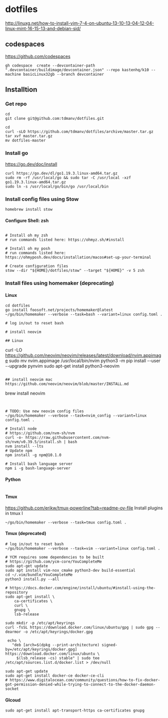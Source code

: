 dotfiles
========

http://linuxg.net/how-to-install-vim-7-4-on-ubuntu-13-10-13-04-12-04-linux-mint-16-15-13-and-debian-sid/

## codespaces
https://github.com/codespaces
```
gh codespace  create --devcontainer-path ".devcontainer/buildimage/devcontainer.json" --repo kastenhq/k10 --machine basicLinux32gb --branch devcontainer
```

## Installtion
### Get repo
```
cd
git clone git@github.com:tdmanv/dotfiles.git
```
```
cd
curl -sLO https://github.com/tdmanv/dotfiles/archive/master.tar.gz
tar xvf master.tar.gz
mv dotfiles-master
```
### Install go
https://go.dev/doc/install
```
curl https://go.dev/dl/go1.19.3.linux-amd64.tar.gz
sudo rm -rf /usr/local/go && sudo tar -C /usr/local -xzf go1.19.3.linux-amd64.tar.gz
sudo ln -s /usr/local/go/bin/go /usr/local/bin
```

### Install config files using Stow
```
homebrew install stow
```
#### Configure Shell: zsh
```

# Install oh my zsh
# run commands listed here: https://ohmyz.sh/#install

# Install oh my posh 
# run commands listed here: https://ohmyposh.dev/docs/installation/macos#set-up-your-terminal

# Create configuration files
stow --dir "${HOME}/dotfiles/stow" --target "${HOME}" -v 5 zsh
```

### Install files using homemaker (deprecating)

#### Linux
```
cd dotfiles
go install foosoft.net/projects/homemaker@latest
~/go/bin/homemaker --verbose --task=bash --variant=linux config.toml .

# log in/out to reset bash

# install neovim 

## Linux

```
curl -LO https://github.com/neovim/neovim/releases/latest/download/nvim.appimage
sudo mv nvim.appimage /usr/local/bin/nvim
python3 -m pip install --user --upgrade pynvim
sudo apt-get install python3-neovim
```

## install neovim mac
https://github.com/neovim/neovim/blob/master/INSTALL.md
```
brew install neovim
```


# TODO: Use new neovim config files
~/go/bin/homemaker --verbose --task=nvim_config --variant=linux config.toml .

# Install node
# https://github.com/nvm-sh/nvm
curl -o- https://raw.githubusercontent.com/nvm-sh/nvm/v0.39.5/install.sh | bash
nvm install --lts
# Update npm
npm install -g npm@10.1.0

# Install bash language server
npm i -g bash-language-server
```

#### Python
```
```

#### Tmux
https://github.com/erikw/tmux-powerline?tab=readme-ov-file
Install plugins in tmux <ctrl-a>I
```
~/go/bin/homemaker --verbose --task=tmux config.toml .

```

#### Tmux (deprecated)
```
# log in/out to reset bash
~/go/bin/homemaker --verbose --task=vim --variant=linux config.toml .

# YCM requires some dependencies to be built
# https://github.com/ycm-core/YouCompleteMe
sudo apt-get update
sudo apt install vim-nox cmake python3-dev build-essential
cd ~/.vim/bundle/YouCompleteMe
python3 install.py --all

# https://docs.docker.com/engine/install/ubuntu/#install-using-the-repository
sudo apt-get install \
    ca-certificates \
    curl \
    gnupg \
    lsb-release

sudo mkdir -p /etc/apt/keyrings
curl -fsSL https://download.docker.com/linux/ubuntu/gpg | sudo gpg --dearmor -o /etc/apt/keyrings/docker.gpg

 echo \
   "deb [arch=$(dpkg --print-architecture) signed-by=/etc/apt/keyrings/docker.gpg] https://download.docker.com/linux/ubuntu \
     $(lsb_release -cs) stable" | sudo tee /etc/apt/sources.list.d/docker.list > /dev/null

sudo apt-get update
sudo apt-get install docker-ce docker-ce-cli
# https://www.digitalocean.com/community/questions/how-to-fix-docker-got-permission-denied-while-trying-to-connect-to-the-docker-daemon-socket

```
#### Glcoud
```
sudo apt-get install apt-transport-https ca-certificates gnupg
```

